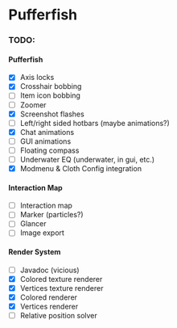 # Pufferfish

### TODO:

#### Pufferfish

- [X] Axis locks
- [X] Crosshair bobbing
- [ ] Item icon bobbing
- [ ] Zoomer
- [X] Screenshot flashes
- [ ] Left/right sided hotbars (maybe animations?)
- [X] Chat animations
- [ ] GUI animations
- [ ] Floating compass
- [ ] Underwater EQ (underwater, in gui, etc.)
- [X] Modmenu & Cloth Config integration

#### Interaction Map

- [ ] Interaction map
- [ ] Marker (particles?)
- [ ] Glancer
- [ ] Image export

#### Render System
- [ ] Javadoc (vicious)
- [X] Colored texture renderer
- [X] Vertices texture renderer
- [X] Colored renderer
- [X] Vertices renderer
- [ ] Relative position solver
